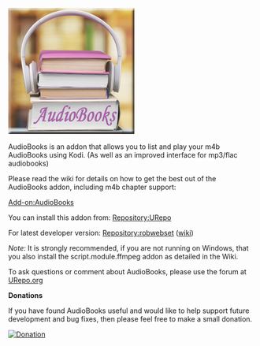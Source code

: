 ![AudioBooks](icon.png)

AudioBooks is an addon that allows you to list and play your m4b AudioBooks using Kodi. (As well as an improved interface for mp3/flac audiobooks)

Please read the wiki for details on how to get the best out of the AudioBooks addon, including m4b chapter support:

[Add-on:AudioBooks](https://github.com/robwebset/script.audiobooks/wiki)

You can install this addon from: [Repository:URepo](http://www.urepo.org/)

For latest developer version: [Repository:robwebset](https://github.com/robwebset/repository.robwebset/blob/master/repos/repository.robwebset/repository.robwebset-1.0.0.zip) ([wiki](https://github.com/robwebset/repository.robwebset/wiki))

_Note:_ It is strongly recommended, if you are not running on Windows, that you also install the script.module.ffmpeg addon as detailed in the Wiki.

To ask questions or comment about AudioBooks, please use the forum at [URepo.org](http://www.urepo.org/forum/viewtopic.php?t=1768)

__Donations__

If you have found AudioBooks useful and would like to help support future development and bug fixes, then please feel free to make a small donation.

[![Donation](https://www.paypalobjects.com/en_GB/i/btn/btn_donate_SM.gif)](https://www.paypal.com/cgi-bin/webscr?cmd=_s-xclick&hosted_button_id=D96MUH986P9H4)
